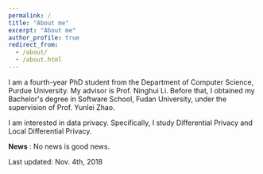 ```yaml
---
permalink: /
title: "About me"
excerpt: "About me"
author_profile: true
redirect_from: 
  - /about/
  - /about.html
---
```


I am a fourth-year PhD student from the Department of Computer Science, Purdue University.
My advisor is Prof. Ninghui Li.
Before that, I obtained my Bachelor's degree in Software School, Fudan University, under the supervision of Prof. Yunlei Zhao.

I am interested in data privacy.  Specifically, I study Differential Privacy and Local Differential Privacy.  


**News** : No news is good news.


Last updated: Nov. 4th, 2018